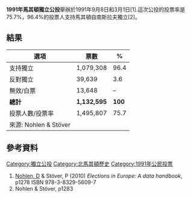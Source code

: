 **1991年馬其頓獨立公投**舉辦於1991年9月8日和3月1日\[1\].這次公投的投票率是75.7%，96.4%的投票人支持馬其頓自南斯拉夫獨立\[2\]。

## 結果

| 選項                  | 票數            | %       |
| ------------------- | ------------- | ------- |
| 支持獨立                | 1,079,308     | 96.4    |
| 反對獨立                | 39,639        | 3.6     |
| 無效/白票               | 13,648        | –       |
| **總計**              | **1,132,595** | **100** |
| 投票人數/投票率            | 1,495,807     | 75.7    |
| 來源: Nohlen & Stöver |               |         |

## 參考資料

[Category:獨立公投](https://zh.wikipedia.org/wiki/Category:獨立公投 "wikilink")
[Category:北馬其頓歷史](https://zh.wikipedia.org/wiki/Category:北馬其頓歷史 "wikilink")
[Category:1991年公民投票](https://zh.wikipedia.org/wiki/Category:1991年公民投票 "wikilink")

1.  [Nohlen, D](https://zh.wikipedia.org/wiki/Dieter_Nohlen "wikilink")
    & Stöver, P (2010) *Elections in Europe: A data handbook*, p1278
    ISBN 978-3-8329-5609-7
2.  Nohlen & Stöver, p1283